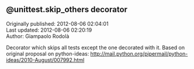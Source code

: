 ## @unittest.skip_others decorator  
Originally published: 2012-08-06 02:04:01  
Last updated: 2012-08-06 02:20:19  
Author: Giampaolo Rodolà  
  
Decorator which skips all tests except the one decorated with it.
Based on original proposal on python-ideas:
http://mail.python.org/pipermail/python-ideas/2010-August/007992.html